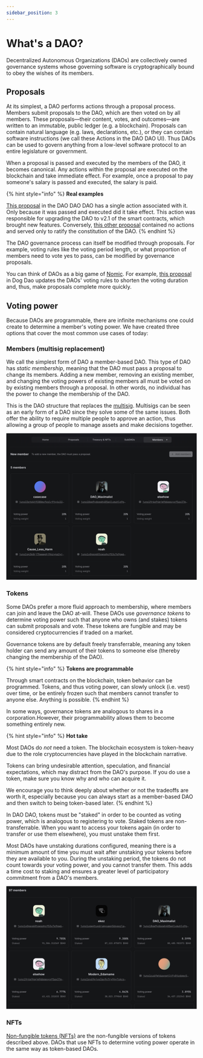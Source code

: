 ```yaml
---
sidebar_position: 3
---
```


# What's a DAO?

Decentralized Autonomous Organizations (DAOs) are collectively owned governance systems whose governing software is cryptographically bound to obey the wishes of its members.

## Proposals

At its simplest, a DAO performs actions through a proposal process. Members submit proposals to the DAO, which are then voted on by all members. These proposals—their content, votes, and outcomes—are written to an immutable, public ledger (e.g. a blockchain). Proposals can contain natural language (e.g. laws, declarations, etc.), or they can contain software instructions (we call these Actions in the DAO DAO UI). Thus DAOs can be used to govern anything from a low-level software protocol to an entire legislature or government.

When a proposal is passed and executed by the members of the DAO, it becomes canonical. Any actions within the proposal are executed on the blockchain and take immediate effect. For example, once a proposal to pay someone's salary is passed and executed, the salary is paid.

{% hint style="info" %}
**Real examples**

[This proposal](https://daodao.zone/dao/juno10h0hc64jv006rr8qy0zhlu4jsxct8qwa0vtaleayh0ujz0zynf2s2r7v8q/proposals/A6) in the DAO DAO DAO has a single action associated with it. Only because it was passed and executed did it take effect. This action was responsible for upgrading the DAO to v2.1 of the smart contracts, which brought new features. Conversely, [this other proposal](https://daodao.zone/dao/juno10h0hc64jv006rr8qy0zhlu4jsxct8qwa0vtaleayh0ujz0zynf2s2r7v8q/proposals/A1) contained no actions and served only to ratify the constitution of the DAO.
{% endhint %}

The DAO governance process can itself be modified through proposals. For example, voting rules like the voting period length, or what proportion of members need to vote yes to pass, can be modified by governance proposals.

You can think of DAOs as a big game of [Nomic](https://en.wikipedia.org/wiki/Nomic). For example, [this proposal](https://daodao.zone/dao/juno1czh5dy2kxwwt5hlw6rr2q25clj96sheftsdccswg9qe34m3wzgdswmw8ju/proposals/A9) in Dog Dao updates the DAOs' voting rules to shorten the voting duration and, thus, make proposals complete more quickly.

## Voting power

Because DAOs are programmable, there are infinite mechanisms one could create to determine a member's voting power. We have created three options that cover the most common use cases of today:

### Members (multisig replacement)

We call the simplest form of DAO a member-based DAO. This type of DAO has _static membership_, meaning that the DAO must pass a proposal to change its members. Adding a new member, removing an existing member, and changing the voting powers of existing members all must be voted on by existing members through a proposal. In other words, no individual has the power to change the membership of the DAO.

This is the DAO structure that replaces the [multisig](https://www.coindesk.com/learn/what-is-a-multisig-wallet/). Multisigs can be seen as an early form of a DAO since they solve some of the same issues. Both offer the ability to require multiple people to approve an action, thus allowing a group of people to manage assets and make decisions together.

![Membership-based DAO members screenshot](../../img/introduction/membership.png)

### Tokens

Some DAOs prefer a more fluid approach to membership, where members can join and leave the DAO at-will. These DAOs use _governance tokens_ to determine voting power such that anyone who owns (and stakes) tokens can submit proposals and vote. These tokens are fungible and may be considered cryptocurrencies if traded on a market.

Governance tokens are by default freely transferrable, meaning any token holder can send any amount of their tokens to someone else (thereby changing the membership of the DAO).

{% hint style="info" %}
**Tokens are programmable**

Through smart contracts on the blockchain, token behavior can be programmed. Tokens, and thus voting power, can slowly unlock (i.e. vest) over time, or be entirely frozen such that members cannot transfer to anyone else. Anything is possible.
{% endhint %}

In some ways, governance tokens are analogous to shares in a corporation.However, their programmability allows them to become something entirely new.

{% hint style="info" %}
**Hot take**

Most DAOs do _not_ need a token. The blockchain ecosystem is token-heavy due to the role cryptocurrencies have played in the blockchain narrative.

Tokens can bring undesirable attention, speculation, and financial expectations, which may distract from the DAO's purpose. If you do use a token, make sure you know why and who can acquire it.

We encourage you to think deeply about whether or not the tradeoffs are worth it, especially because you can always start as a member-based DAO and then switch to being token-based later.
{% endhint %}

In DAO DAO, tokens must be "staked" in order to be counted as voting power, which is analogous to registering to vote. Staked tokens are non-transferrable. When you want to access your tokens again (in order to transfer or use them elsewhere), you must unstake them first.

Most DAOs have unstaking durations configured, meaning there is a minimum amount of time you must wait after unstaking your tokens before they are available to you. During the unstaking period, the tokens do not count towards your voting power, and you cannot transfer them. This adds a time cost to staking and ensures a greater level of participatory commitment from a DAO's members.

![Token-based DAO members screenshot](../../img/introduction/tokens.png)

### NFTs

[Non-fungible tokens (NFTs)](https://en.wikipedia.org/wiki/Non-fungible_token) are the non-fungible versions of tokens described above. DAOs that use NFTs to determine voting power operate in the same way as token-based DAOs.
